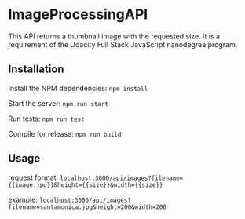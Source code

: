 # ImageProcessingAPI

This API returns a thumbnail image with the requested size. It is a requirement of the Udacity Full Stack JavaScript nanodegree program.

## Installation

Install the NPM dependencies:
`npm install`

Start the server:
`npm run start`

Run tests:
`npm run test`

Compile for release:
`npm run build`

## Usage

request format:
`localhost:3000/api/images?filename={{image.jpg}}&height={{size}}&width={{size}}`

example:
`localhost:3000/api/images?filename=santamonica.jpg&height=200&width=200`
